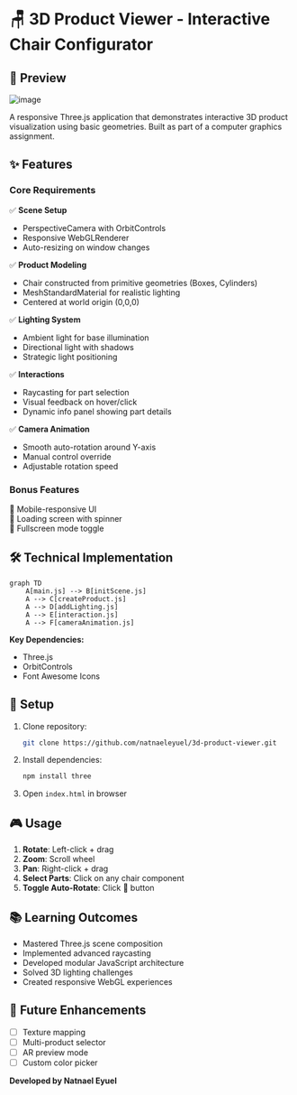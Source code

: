 
# 🪑 3D Product Viewer - Interactive Chair Configurator

## 📸 Preview
![image](https://github.com/user-attachments/assets/370a2c53-073d-4067-a97d-d0287479ed0c)

A responsive Three.js application that demonstrates interactive 3D product visualization using basic geometries. Built as part of a computer graphics assignment.

## ✨ Features

### Core Requirements
✅ **Scene Setup**  
- PerspectiveCamera with OrbitControls  
- Responsive WebGLRenderer  
- Auto-resizing on window changes  

✅ **Product Modeling**  
- Chair constructed from primitive geometries (Boxes, Cylinders)  
- MeshStandardMaterial for realistic lighting  
- Centered at world origin (0,0,0)  

✅ **Lighting System**  
- Ambient light for base illumination  
- Directional light with shadows  
- Strategic light positioning  

✅ **Interactions**  
- Raycasting for part selection  
- Visual feedback on hover/click  
- Dynamic info panel showing part details  

✅ **Camera Animation**  
- Smooth auto-rotation around Y-axis  
- Manual control override  
- Adjustable rotation speed  

### Bonus Features
🔹 Mobile-responsive UI  
🔹 Loading screen with spinner  
🔹 Fullscreen mode toggle  

## 🛠️ Technical Implementation

```mermaid
graph TD
    A[main.js] --> B[initScene.js]
    A --> C[createProduct.js]
    A --> D[addLighting.js]
    A --> E[interaction.js]
    A --> F[cameraAnimation.js]
```

**Key Dependencies:**
- Three.js
- OrbitControls
- Font Awesome Icons

## 🚀 Setup

1. Clone repository:
   ```bash
   git clone https://github.com/natnaeleyuel/3d-product-viewer.git
   ```
2. Install dependencies:
   ```bash
   npm install three
   ```
3. Open `index.html` in browser

## 🎮 Usage

1. **Rotate**: Left-click + drag  
2. **Zoom**: Scroll wheel  
3. **Pan**: Right-click + drag  
4. **Select Parts**: Click on any chair component  
5. **Toggle Auto-Rotate**: Click 🔄 button  

## 📚 Learning Outcomes

- Mastered Three.js scene composition
- Implemented advanced raycasting
- Developed modular JavaScript architecture
- Solved 3D lighting challenges
- Created responsive WebGL experiences

## 🌟 Future Enhancements

- [ ] Texture mapping
- [ ] Multi-product selector
- [ ] AR preview mode
- [ ] Custom color picker

**Developed by Natnael Eyuel**  
